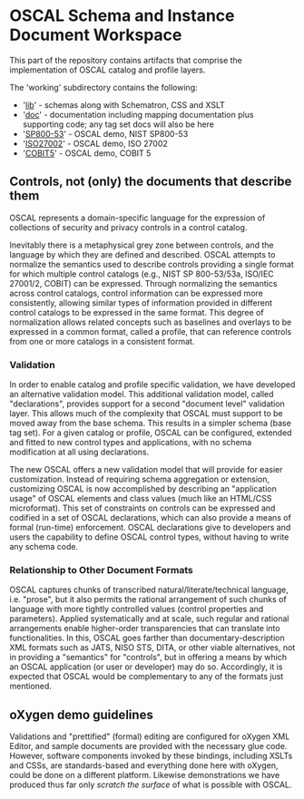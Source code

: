 # OSCAL Schema and Instance Document Workspace

This part of the repository contains artifacts that comprise the implementation of OSCAL catalog and profile layers.

The 'working' subdirectory contains the following:

 * '[lib](lib)' - schemas along with Schematron, CSS and XSLT
 * '[doc](doc)' - documentation including mapping documentation plus supporting code; any tag set docs will also be here
 * '[SP800-53](SP800-53)' - OSCAL demo, NIST SP800-53
 * '[ISO27002](ISO27002)' - OSCAL demo, ISO 27002
 * '[COBIT5](COBIT5)' - OSCAL demo, COBIT 5

## Controls, not (only) the documents that describe them

OSCAL represents a domain-specific language for the expression of collections of security and privacy controls in a control catalog.

Inevitably there is a metaphysical grey zone between controls, and the language by which they are defined and described. OSCAL attempts to normalize the semantics used to describe controls providing a single format for which multiple control catalogs (e.g., NIST SP 800-53/53a, ISO/IEC 27001/2, COBIT) can be expressed. Through normalizing the semantics across control catalogs, control information can be expressed more consistently, allowing similar types of information provided in different control catalogs to be expressed in the same format. This degree of normalization allows related concepts such as baselines and overlays to be expressed in a common format, called a profile, that can reference controls from one or more catalogs in a consistent format.

### Validation

In order to enable catalog and profile specific validation, we have developed an alternative validation model. This additional validation model, called "declarations", provides support for a second "document level" validation layer. This allows much of the complexity that OSCAL must support to be moved away from the base schema. This results in a simpler schema (base tag set). For a given catalog or profile, OSCAL can be configured, extended and fitted to new control types and applications, with no schema modification at all using declarations.

The new OSCAL offers a new validation model that will provide for easier customization. Instead of requiring schema aggregation or extension, customizing OSCAL is now accomplished by describing an "application usage" of OSCAL elements and class values (much like an HTML/CSS microformat). This set of constraints on controls can be expressed and codified in a set of OSCAL declarations, which can also provide a means of formal (run-time) enforcement. OSCAL declarations give to developers and users the capability to define OSCAL control types, without having to write any schema code.

### Relationship to Other Document Formats
 
OSCAL captures chunks of transcribed natural/literate/technical language, i.e. "prose", but it also permits the rational arrangement of such chunks of language with more tightly controlled values (control properties and parameters). Applied systematically and at scale, such regular and rational arrangements enable higher-order transparencies that can translate into functionalities. In this, OSCAL goes farther than documentary-description XML formats such as JATS, NISO STS, DITA, or other viable alternatives, not in providing a "semantics" for "controls", but in offering a means by which an OSCAL application (or user or developer) may do so.  Accordingly, it is expected that OSCAL would be complementary to any of the formats just mentioned.

## oXygen demo guidelines

Validations and "prettified" (formal) editing are configured for oXygen XML Editor, and sample documents are provided with the necessary glue code. However, software components invoked by these bindings, including XSLTs and CSSs, are standards-based and everything done here with oXygen, could be done on a different platform. Likewise demonstrations we have produced thus far only *scratch the surface* of what is possible with OSCAL.


